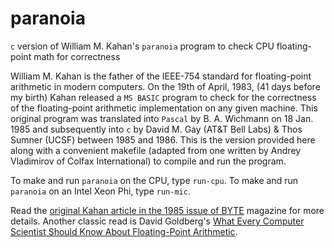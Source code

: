 # paranoia
`c` version of William M. Kahan's `paranoia` program to check CPU floating-point math for correctness

William M. Kahan is the father of the IEEE-754 standard for floating-point arithmetic in modern
computers. On the 19th of April, 1983, (41 days before my birth) Kahan released a `MS BASIC`
program to check for the correctness of the floating-point arithmetic implementation on any given
machine. This original program was translated into `Pascal` by B. A. Wichmann on 18 Jan. 1985 and
subsequently into `c` by David M. Gay (AT&T Bell Labs) & Thos Sumner (UCSF) between 1985 and 1986.
This is the version provided here along with a convenient makefile (adapted from one written by
Andrey Vladimirov of Colfax International) to compile and run the program.

To make and run `paranoia` on the CPU, type `run-cpu`.
To make and run `paranoia` on an Intel Xeon Phi, type `run-mic`.

Read the [original Kahan article in the 1985 issue of BYTE](https://archive.org/stream/byte-magazine-1985-02/1985_02_BYTE_10-02_Computing_and_the_Sciences#page/n222/mode/1up)
magazine for more details. Another classic read is David Goldberg's [What Every Computer Scientist
Should Know About Floating-Point Arithmetic](https://docs.oracle.com/cd/E19957-01/806-3568/ncg_goldberg.html).
